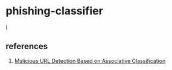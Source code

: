 # phishing-classifier

l

## references

1. [Malicious URL Detection Based on Associative Classification](https://www.mdpi.com/1099-4300/23/2/182)
